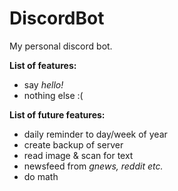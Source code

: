# DiscordBot
My personal discord bot.

**List of features:**
- say *hello!*
- nothing else :(



**List of future features:**
- daily reminder to day/week of year
- create backup of server
- read image & scan for text
- newsfeed from *gnews, reddit etc.*
- do math
